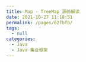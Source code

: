 ```yaml
---
title: Map - TreeMap 源码解读
date: 2021-10-27 11:18:51
permalink: /pages/62fbfb/
tags: 
  - null
categories: 
  - Java
  - Java 集合框架
---
```

